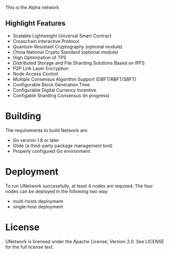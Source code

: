 This is the Alpha network

## Highlight Features

 *	Scalable Lightweight Universal Smart Contract
 *	Crosschain Interactive Protocol
 *	Quantum-Resistant Cryptography (optional module)
 *	China National Crypto Standard (optional module)
 *	High Optimization of TPS
 *	Distributed Storage and File Sharding Solutions Based on IPFS
 *	P2P Link Layer Encryption
 *	Node Access Control
 *	Multiple Consensus Algorithm Support (DBFT/RBFT/SBFT)
 *	Configurable Block Generation Time
 *	Configurable Digital Currency Incentive
 *	Configable Sharding Consensus (in progress)


# Building
The requirements to build Network are:
 *	Go version 1.8 or later
 *	Glide (a third-party package management tool)
 *	Properly configured Go environment

# Deployment
 
To run UNetwork successfully, at least 4 nodes are required. The four nodes can be deployed in the following two way:

* multi-hosts deployment
* single-host deployment


# License

UNetwork is licensed under the Apache License, Version 2.0. See LICENSE for the full license text.
